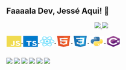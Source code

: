 ## Faaaala Dev, Jessé Aqui! 👋

 <div align="center">
  <a href="https://github.com/jesseprogran">
  <img height="180em" src="https://github-readme-stats.vercel.app/api?username=jesseprogran&show_icons=true&theme=dark&include_all_commits=true&count_private=true"/>
  <img height="180em" src="https://github-readme-stats.vercel.app/api/top-langs/?username=jesseprogran&layout=compact&langs_count=7&theme=dark"/>
</div>
<div style="display: inline_block"><br>
  <img align="center" alt="jesseprogran" height="30" width="40" src="https://raw.githubusercontent.com/devicons/devicon/master/icons/javascript/javascript-plain.svg">
  <img align="center" alt="jesseprogran" height="30" width="40" src="https://raw.githubusercontent.com/devicons/devicon/master/icons/typescript/typescript-plain.svg">
  <img align="center" alt="jesseprogran-React" height="30" width="40" src="https://raw.githubusercontent.com/devicons/devicon/master/icons/react/react-original.svg">
  <img align="center" alt="jesseprogran-HTML" height="30" width="40" src="https://raw.githubusercontent.com/devicons/devicon/master/icons/html5/html5-original.svg">
  <img align="center" alt="jesseprogran-CSS" height="30" width="40" src="https://raw.githubusercontent.com/devicons/devicon/master/icons/css3/css3-original.svg">
  <img align="center" alt="jesse-Python" height="30" width="40" src="https://raw.githubusercontent.com/devicons/devicon/master/icons/python/python-original.svg">
  <img align="center" alt="jesse-Csharp" height="30" width="40" src="https://raw.githubusercontent.com/devicons/devicon/master/icons/csharp/csharp-original.svg">
</div>
        
##

 
<div> 
  <a href="https://www.youtube.com/channel/UC_-uuuZbY0AAt9CViNzvc-Q" target="_blank"><img src="https://img.shields.io/badge/YouTube-FF0000?style=for-the-badge&logo=youtube&logoColor=white" target="_blank"></a>
  <a href="https://instagram.com/jessesilva" target="_blank"><img src="https://img.shields.io/badge/-Instagram-%23E4405F?style=for-the-badge&logo=instagram&logoColor=white" target="_blank"></a>
 	<a href="https://www.twitch.tv/jessesilva" target="_blank"><img src="https://img.shields.io/badge/Twitch-9146FF?style=for-the-badge&logo=twitch&logoColor=white" target="_blank"></a>
 <a href="https://discord.gg/wagxzStdcR" target="_blank"><img src="https://img.shields.io/badge/Discord-7289DA?style=for-the-badge&logo=discord&logoColor=white" target="_blank"></a> 
  <a href = "jessepescador22@gmail.com"><img src="https://img.shields.io/badge/-Gmail-%23333?style=for-the-badge&logo=gmail&logoColor=white" target="_blank"></a>
  <a href="https://www.linkedin.com/in/jesseprogran" target="_blank"><img src="https://img.shields.io/badge/-LinkedIn-%230077B5?style=for-the-badge&logo=linkedin&logoColor=white" target="_blank"></a> 
 
 
</div>
  
